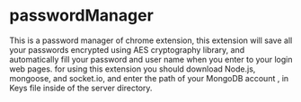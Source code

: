 # passwordManager
This is a password manager of chrome extension,
this extension will save all your passwords encrypted using AES cryptography library,
and automatically fill your password and user name when you enter to your login web pages.
for using this extension you should download Node.js, mongoose, and socket.io,
and enter the path of your MongoDB account , in Keys file inside of the server directory.

